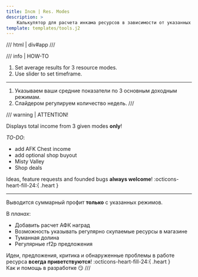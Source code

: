 ```yaml
---
title: Incm | Res. Modes
description: >
    Калькулятор для расчета инкама ресурсов в зависимости от указанных данных.
template: templates/tools.j2
---
```


/// html | div#app
///

/// info | HOW-TO

1. Set average results for 3 resource modes.
2. Use slider to set timeframe.

***

1. Указываем ваши средние показатели по 3 основным доходным режимам.
2. Слайдером регулируем количество недель.
///

/// warning | ATTENTION!

Displays total income from 3 given modes **only**!

_TO-DO_:

- add AFK Chest income
- add optional shop buyout
- Misty Valley
- Shop deals

Ideas, feature requests and founded bugs **always welcome**!
:octicons-heart-fill-24:{ .heart }  

***

Выводится суммарный профит **только** с указанных режимов.

В _планах_:

- Добавить расчет АФК наград
- Возможность указывать регулярно скупаемые ресурсы в магазине
- Туманная долина
- Регулярные rf2p предложения

Идеи, предложения, критика и обнаруженные проблемы в работе ресурса **всегда приветствуются**!
:octicons-heart-fill-24:{ .heart }  
Как и помощь в разработке 😏
///
